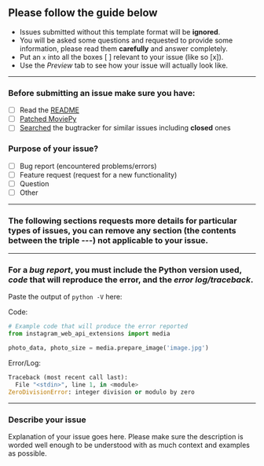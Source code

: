## Please follow the guide below

- Issues submitted without this template format will be **ignored**.
- You will be asked some questions and requested to provide some information, please read them **carefully** and answer completely.
- Put an `x` into all the boxes [ ] relevant to your issue (like so [x]).
- Use the *Preview* tab to see how your issue will actually look like.

---

### Before submitting an issue make sure you have:
- [ ] Read the [README](https://github.com/ping/instagram_private_api_extensions/blob/master/README.md)
- [ ] [Patched MoviePy](https://github.com/ping/instagram_private_api_extensions/blob/master/README.md#important-patching-moviepy)
- [ ] [Searched](https://github.com/ping/instagram_private_api_extensions/search?type=Issues) the bugtracker for similar issues including **closed** ones

### Purpose of your issue?
- [ ] Bug report (encountered problems/errors)
- [ ] Feature request (request for a new functionality)
- [ ] Question
- [ ] Other

---

### The following sections requests more details for particular types of issues, you can remove any section (the contents between the triple ---) not applicable to your issue.

---

### For a *bug report*, you **must** include the Python version used, *code* that will reproduce the error, and the *error log/traceback*.

Paste the output of ``python -V`` here:

Code:

```python
# Example code that will produce the error reported
from instagram_web_api_extensions import media

photo_data, photo_size = media.prepare_image('image.jpg')
```

Error/Log:

```python
Traceback (most recent call last):
  File "<stdin>", line 1, in <module>
ZeroDivisionError: integer division or modulo by zero
```

---

### Describe your issue

Explanation of your issue goes here. Please make sure the description is worded well enough to be understood with as much context and examples as possible.
